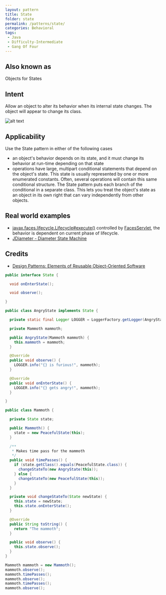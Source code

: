 ```yaml
---
layout: pattern
title: State
folder: state
permalink: /patterns/state/
categories: Behavioral
tags:
 - Java
 - Difficulty-Intermediate
 - Gang Of Four
---
```


## Also known as
Objects for States

## Intent
Allow an object to alter its behavior when its internal state
changes. The object will appear to change its class.

![alt text](./etc/state_1.png "State")

## Applicability
Use the State pattern in either of the following cases

* an object's behavior depends on its state, and it must change its behavior at run-time depending on that state
* operations have large, multipart conditional statements that depend on the object's state. This state is usually represented by one or more enumerated constants. Often, several operations will contain this same conditional structure. The State pattern puts each branch of the conditional in a separate class. This lets you treat the object's state as an object in its own right that can vary independently from other objects.

## Real world examples

* [javax.faces.lifecycle.Lifecycle#execute()](http://docs.oracle.com/javaee/7/api/javax/faces/lifecycle/Lifecycle.html#execute-javax.faces.context.FacesContext-) controlled by [FacesServlet](http://docs.oracle.com/javaee/7/api/javax/faces/webapp/FacesServlet.html), the behavior is dependent on current phase of lifecycle.
* [JDiameter - Diameter State Machine](https://github.com/npathai/jdiameter/blob/master/core/jdiameter/api/src/main/java/org/jdiameter/api/app/State.java)

## Credits

* [Design Patterns: Elements of Reusable Object-Oriented Software](http://www.amazon.com/Design-Patterns-Elements-Reusable-Object-Oriented/dp/0201633612)

```java
public interface State {

  void onEnterState();

  void observe();

}
```


```java
public class AngryState implements State {

  private static final Logger LOGGER = LoggerFactory.getLogger(AngryState.class);

  private Mammoth mammoth;

  public AngryState(Mammoth mammoth) {
    this.mammoth = mammoth;
  }

  @Override
  public void observe() {
    LOGGER.info("{} is furious!", mammoth);
  }

  @Override
  public void onEnterState() {
    LOGGER.info("{} gets angry!", mammoth);
  }

}
```


```java
public class Mammoth {

  private State state;

  public Mammoth() {
    state = new PeacefulState(this);
  }

  /**
   * Makes time pass for the mammoth
   */
  public void timePasses() {
    if (state.getClass().equals(PeacefulState.class)) {
      changeStateTo(new AngryState(this));
    } else {
      changeStateTo(new PeacefulState(this));
    }
  }

  private void changeStateTo(State newState) {
    this.state = newState;
    this.state.onEnterState();
  }

  @Override
  public String toString() {
    return "The mammoth";
  }

  public void observe() {
    this.state.observe();
  }
}
```

```java
Mammoth mammoth = new Mammoth();
mammoth.observe();
mammoth.timePasses();
mammoth.observe();
mammoth.timePasses();
mammoth.observe();
```

